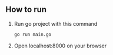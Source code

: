 ## How to run
1. Run go project with this command
    ```cmd
    go run main.go
    ```
2. Open localhost:8000 on your browser
